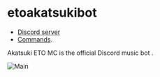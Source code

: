 # etoakatsukibot


* [Discord server](https://discord.gg/W9MfSjA)
* [Commands](https://just-some-bots.github.io/MusicBot/#guidescommands "Commands").


Akatsuki ETO MC is the official Discord music bot .

![Main](https://images5.alphacoders.com/514/thumb-1920-514758.jpg)


